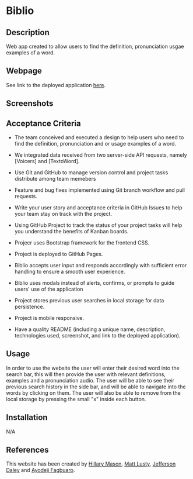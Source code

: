 # Biblio

## Description

Web app created to allow users to find the definition, pronunciation usgae examples of a word.

## Webpage
See link to the deployed application [here](https://hillarym17.github.io/Biblio/).

## Screenshots




## Acceptance Criteria 

* The team conceived and executed a design to help users who need to find the definition, pronunciation and or usage examples of a word.
* We integrated data received from two server-side API requests, namely [Voicers] and [TextoWord].
* Use Git and GitHub to manage version control and project tasks distribute among team memebers
* Feature and bug fixes implemented using Git branch workflow and pull requests.
* Write your user story and acceptance criteria in GitHub Issues to help your team stay on track with the project.
* Using GitHub Project to track the status of your project tasks will help you understand the benefits of Kanban boards.
* Projecr uses Bootstrap framework for the frontend CSS.
* Project is deployed to GitHub Pages.
* Biblio accepts user input and responds accordingly with sufficient error handling to ensure a smooth user experience.
* Biblio uses modals instead of alerts, confirms, or prompts to guide users' use of the application
* Project stores previous user searches in local storage for data persistence.
* Project is mobile responsive.

* Have a quality README (including a unique name, description, technologies used, screenshot, and link to the deployed application).
 
## Usage 

In order to use the website the user will enter their desired word into the search bar, this will then provide the user with relevant definitions, examples and a pronunciation audio. 
The user will be able to see their previous search history in the side bar, and will be able to navigate into the words by clicking on them. The user will also be able to remove from the local storage by pressing the small "x" inside each button. 

## Installation

N/A

## References

This website has been created by [Hillary Mason](https://github.com/HillaryM17), [Matt Lusty](https://github.com/mattlusty), [Jefferson Daley](https://github.com/Whefert) and [Ayodeji Fagbuaro](https://github.com/AyoFagbuaro). 

